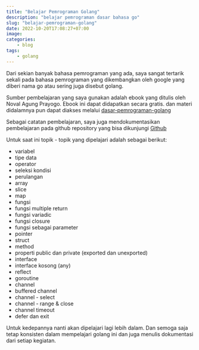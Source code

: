 ```yaml
---
title: "Belajar Pemrograman Golang"
description: "belajar pemrograman dasar bahasa go"
slug: "belajar-pemrograman-golang"
date: 2022-10-20T17:08:27+07:00
image: 
categories:
    - blog
tags:
    - golang
---
```


Dari sekian banyak bahasa pemrograman yang ada, saya sangat tertarik sekali pada bahasa pemrograman yang dikembangkan oleh google yang diberi nama go atau sering juga disebut golang.

Sumber pembelajaran yang saya gunakan adalah ebook yang ditulis oleh Noval Agung Prayogo. Ebook ini dapat didapatkan secara gratis. dan materi didalamnya pun dapat diakses melalui [dasar-pemrograman-golang](https://dasarpemrogramangolang.novalagung.com/)

Sebagai catatan pembelajaran, saya juga mendokumentasikan pembelajaran pada github repository yang bisa dikunjungi [Github](https://github.com/ilhammfadilah/dasar-pemrograman-golang)

Untuk saat ini topik - topik yang dipelajari adalah sebagai berikut:
- variabel
- tipe data
- operator
- seleksi kondisi
- perulangan
- array
- slice
- map
- fungsi
- fungsi multiple return
- fungsi variadic
- fungsi closure
- fungsi sebagai parameter
- pointer
- struct
- method
- properti public dan private (exported dan unexported)
- interface
- interface kosong (any)
- reflect
- goroutine
- channel
- buffered channel
- channel - select
- channel - range & close
- channel timeout
- defer dan exit

Untuk kedepannya nanti akan dipelajari lagi lebih dalam. Dan semoga saja tetap konsisten dalam mempelajari golang ini dan juga menulis dokumentasi dari setiap kegiatan.